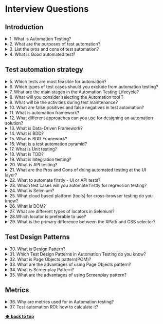 # Interview Questions

## Introduction

<details>
<summary>1. What is Automation Testing?</summary>

>**Answer:**
>Test Automation is a process of automating the manual process to test the application/system under test. Automation testing involves use to a separate testing tool which lets you create test scripts which can be executed repeatedly and doesn’t require any manual intervention.
</details> 

<details>
<summary>2. What are the purposes of test automation?</summary>

>**Answer:**
>Test automation goals and objectives are centered around facilitating the test process and boosting its efficiency.
>Test automation allows to achieve such  goals as :  
>* Increasing speed of executing tests  (test scripts)
>* Increasing the amount of test coverage
>* Shortening software development cycles
>* Reducing maintenance cost of testing 
>* Saving time and money.

</details>

<details>
<summary>3. List the pros and cons of test automation?</summary>

>**Answer:**
>Pros of test automation 

>The key benefits of test automation :
>* Faster feedback, earlier detection of defects
>* Faster life cycle.
>* Accurate reports, every time.
>* Reduce required human efforts.
>* Testing efficiency improvement
>* Reduced budget on long run
>* Information Security


>Cons of test automation

>* Proficiency is required to write the automation test scripts.
>* False sense of quality (due to an automated check only checks what is been programmed to check)
>* Not reliable(Automated checks can fail due to many factors)
>* Can not be used with a project that is developed for shorter time period.
>* Initial set up costs (automation tool purchase, training, maintenance of test scripts) are expensive
</details>

<details>
<summary>4. What is Good automated test?</summary>

>**Answer:**
>A good test should have below characteristics:

>* It should test only one aspect. If it fails, you know exactly what is wrong.
>* The tests should be granular and independent. 
>* It should be repeatable. Should get same result every time.
>* Should cover sufficient risk. When this test passes, you should be sure that a you can be fairly certain about the application.
>* User-defined messages should be coded or standardized for Error Logging for testers to understand.
>* It shoud have comments and adequate Exception handling (how error is handled on system failure or unexpected behavior of the application).
>* Tests should clean up after themselves.
</details> 
 

  ## Test automation strategy 

<details>
<summary>5. Which tests are most feasible for automation?</summary>

>**Answer:**
>The selection of tests may differ depending on goals of automation. Following are the primary criteria.
>* Repetitive tests that run for multiple builds.
>* Tests that tend to cause human error.
>* Tests that require multiple data sets.
>* Frequently used functionality that introduces high risk conditions(the test case is critical to the business )
>* Tests that are impossible to perform manually.
>* Tests that run on several different hardware or software platforms and configurations.
>* Tests that take a lot of effort and time when manual testing.
</details>  

<details>
<summary>6. Which types of test cases should you exclude from automation testing?</summary>

>**Answer:**
>* Frequently changing tests (when the Application Under Test(AUT) changes frequently)
>* One time test cases
>* Adhoc – Random testing
>* Usability tests which require manual intervention to check for errors or deviation from expected behavior
>* Tests which could return unpredictable results. e.g. time-bound tests, expiry date verification
>* Any tests which require manual intervention 
</details> 


<details>
<summary>7. What are the main stages in the Automation Testing Lifecycle?</summary>

>**Answer:**
>Following are the primary steps to carry out automation testing:
>* Selecting the Automation tool
>* Define the scope of automation testing
>* Planning, design, and development of a test cases and test suites
>* Test execution and reporting
>* Regular maintenance of test suite
</details>  
 
<details>
<summary>8. What will you consider selecting the Automation tool ?</summary>

>**Answer:**
> It is important to choose the automated testing tool that best suits your overall requirements and automation needs.
>The top priorities :
>* Support for your platforms and technology. 
>CI, DevOps support ? Are you testing .Net, C# or WPF applications and on what operating systems? Are you going to test web applications? Do you need support for mobile application testing? Do you work with Android or iOS, or do you work with both operating systems?
>* Licensing and support costs
>* Training, documentation, tutorials, guidelines
>* Level of programming skills required 
>* Create automated tests that are reusable, maintainable and resistant to changes in the applications. 
</details>  

<details>
<summary>9. What will be the activities during test maintenance?</summary>

>**Answer:**
>
>* Bug fixing - bugs are reported because of some scenarios which are not tested at all 
>* Upgrade - Upgrading the application to the newer versions of the Software
>* Enhancement - Adding some new features into the existing software, code refactoring, configure your system for easier testing, identifying the flaky Tests and work on reducing them  

</details>  
 
 <details>
<summary>10. What are false positives and false negatives in test automation?</summary>

>**Answer:**
>* A false positive is an error in data reporting in which a test result incorrectly indicates the presence of a condition such as a failure when the failure is not present, while a false negative is the opposite error where the test result incorrectly fails to indicate the presence of a condition when it is present.
So, in another words:
>* If the code is broken, but the test passes; that is a false negative.
>* If the code is correct, but the test fails; that is a false positive.

</details>   
 

 <details>
<summary>11. What is automation framework?</summary>

>**Answer:**
>A framework is a set of the structure of the entire automation suite. It is also a guideline, which if followed can result in a structure that is easy to maintain and enhance.
>These guidelines include: 
>* Rules for writing test cases.
>* Coding guidelines for creating test handlers.
>* Input test data template.
>* Object repository management.
>* Log configuration.
>* Test result and reporting usage
</details>   

<details>
<summary>12. What different approaches can you use for designing an automation solution?</summary>

>**Answer:**
>We can design a test automation solution based on the following types of frameworks.
>* Linear Automation Framework.
>* Module Based Testing Framework
>* Data Driven Testing Framework
>* Keyword Driven Testing Framework
>* Behavior Driven Development Framework
>* Hybrid Testing Framework

</details> 

<details>
<summary>13. What is Data-Driven Framework?</summary>

>**Answer:**
>In Data-Driven Framework the Test Data is separated and kept outside the Test Scripts. Test Data is read from the external files (Excel Files, Text Files, CSV Files, ODBC Sources, DAO Objects, ADO Objects) and are loaded into the variables inside the Test Script. Variables are used both for Input values and for Verification values. .
>Advantages
>* Changes to the Test Scripts do not affect the Test Data
>* Test Cases can be executed with multiple Sets of Data
>* A Variety of Test Scenarios can be executed by just varying the Test Data in the External Data File
>* Disadvantages
>* More time is needed to plan and prepare both Test Scripts and Test Data
</details> 

<details>
<summary>14. What is BDD?</summary>

>**Answer:**
>Behaviour-Driven Development (BDD) is the software development process.
>BDD is a way for software teams to work that closes the gap between business people and technical people by:
>* Encouraging collaboration across roles to build shared understanding of the problem to be solved
>* Working in rapid, small iterations to increase feedback and the flow of value
>* Producing system documentation that is automatically checked against the system’s behaviour

>So BDD uses human-readable descriptions of software user requirements as the basis for software tests. 
</details>  

<details>
<summary>15. What is BDD Framework?</summary>

>**Answer:**
>BDD framework that allows the tester/business analyst to create test cases in simple text language.
>BDD Framework has all those features along with its advantages:
>* Test scenarios are written separately in a different file, named as Feature file.
>* Tests are written by focusing user stories and system behavior in a layman language.
>* Code is subject to be written differently in step definitions file i.e. Java, Python, C#.
</details>  
 
<details>
<summary>16. What is a test automation pyramid?</summary>

>**Answer:**
>The test automation pyramid lays out the types of tests that should be included in an automated test suite.
>The test automation pyramid operates at three levels:

>* Unit tests
>* Integration tests
>* GUI (End-to-End tests)

>![](./assets/test-automation-pyramid.jpg)

</details> 


<details>
<summary>17. What is Unit testing?</summary>

>**Answer:**
>UNIT TESTING is a level of software testing where individual units/ components of a software are tested. The purpose is to validate that each unit of the software performs as designed. A unit is the smallest testable part of any software. It usually has one or a few inputs and usually a single output.
</details> 

<details>
<summary>18. What is TDD?</summary>

>**Answer:**
>TEST DRIVEN DEVELOPMENT (TDD) approach first, the test is developed which specifies and validates what the code will do. In simple terms, test cases are created before code is written. The purpose of TDD is to make the code clearer, simple and bug-free.
</details>  

<details>
<summary>19. What is Integration testing?</summary>

>**Answer:**
>INTEGRATION TESTING is a level of software testing where individual units are combined and tested as a group. The purpose of this level of testing is to expose faults in the interaction between integrated components.These components can range from databases, external services (APIs) and the like.
</details>   

<details>
<summary>20. What is API testing?</summary>

>**Answer:**
>API testing is a type of software testing that involves testing application programming interfaces (APIs) directly and as part of integration testing to determine if they meet expectations for functionality, reliability, performance, and security.
</details>  

<details>
<summary>21. What are the Pros and Cons of doing automated testing at the UI layer?</summary>

>**Answer:**
>##### Pros.
>* Since UI automation simulates a real-time user, so it is useful for verifying end-to-end UI flows.
>* It could help testing application integration with the external systems.
>* The test suite can also be given to the customer to collect his feedback and gain confidence.
>* Automation tests can provide early feedback on high priority modules and help to reveal severe bugs.
>* Provides the ability to verify UI functionality even when it is not possible to test manually.
>##### Cons.
>* UI automation can break when there are frequent changes in the UI element locators.
>* Test execution is slow as UI actions use a delay in processing.
>* Automation can verify only limited information which is available.
>* You need to cap the volume of test cases executed due to their slowness.
>* Automating a UI test could be time intensive as it involves many steps.
</details>  

<details>
<summary>22. What to automate firstly - UI or API tests?</summary>

>**Answer:**
>Based on pyramid of testing API tests should be automated firstly.
</details> 
 

<details>
<summary>23. Which test cases will you automate firstly for regression testing?</summary>

>**Answer:**
> The tests based on technical and business priority that are necessary for a frequent release cycle.
> It allows the testing team to test the high priority test cases which help to resolve critical bugs earlier in the testing phase.   
>The pyramid of testing should be taken into account as well.
</details>  

<details>
<summary>24. What is Selenium?</summary>

>**Answer:**
>SELENIUM is a free (open-source) automated testing framework used to validate web applications across different browsers and platforms.
>Selenium Software is not just a single tool but a suite of software, each piece catering to different testing needs of an organization. Here is the list of tools:
>* Selenium Integrated Development Environment (IDE)
>* Selenium Remote Control (RC)
>* WebDriver
>* Selenium Grid

>![](./assets/selenium-suite.png)
</details>  

<details>
<summary>25. What cloud based platform (tools) for cross-browser testing do you know?</summary>

>**Answer:**
>The most popular tools:
>* Browser-Stack(desktop and mobile browser)
>* Sauce Labs(web and mobile app testing platform)
>* LambdaTest
>* SeleniumBox
</details>  
<details>

<summary>26. What is DOM?</summary>

>**Answer:**
>The Document Object Model (DOM) is the data representation of the objects that comprise the structure and content of a document on the web. 
</details>  
 
 <details>

<summary>27. What are different types of locators in Selenium?</summary>

>**Answer:**
>Selenium supports 8 different types of locators:
>* id,
>* name, 
>* className,
>* tagName,
>* linkText,
>* partialLinkText,
>* CSS selector,
>* xpath.
</details>   

<details>

<summary>28.Which locator is preferable to use?</summary>

>**Answer:**
>Using ID Locator in Selenium WebDriver is the fastest and the most reliable among all the locators. ID's are supposed to be unique to each element, making the ID locator as a dependable choice.
</details>    
   
<details>
<summary>29. What is the primary difference between the XPath and CSS selector?</summary>

>**Answer:**
>The primary difference between XPath and CSS Selectors is that, with the XPath we can traverse both forward and backward whereas CSS selector only moves forward.
</details> 


## Test Design Patterns

<details>
<summary>30. What is Design Pattern?</summary>

>**Answer:**
>A design pattern is the re-usable form of a solution to a design problem.
</details>   
 
  
<details>
 <summary>31. Which Test Design Patterns in Automation Testing do you know?</summary>

>**Answer:**
>The most popular Test Design Patterns are:
>* Page Objects pattern
>* Page Factory pattern
>* Screenplay Pattern
>* Fluent / Chain of Invocations
>* Presenter First
>* etc
</details>  

<details>
<summary>32. What is Page Objects pattern(POM)?</summary>

>**Answer:**
>Page Object Model (POM) is a design pattern, popularly used in test automation that creates Object Repository for web UI elements.

>Under this model, for each web page in the application, there should be a corresponding Page Class. This Page class will identify the WebElements of that web page and also contains Page methods which perform operations on those WebElements. Each element is a private property (or getter).  Page methods are public and internally operate with elements. 

>The main problem it solves is the separation of technical details (e.g. user interface elements on the page/screen) and actual test logic of UI test. 

</details>   

<details>
<summary>33. What are the advantages of using Page Objects pattern?</summary>

>**Answer:**
>* Code becomes less and optimized as we are able to reuse page object methods in the POM classes
>* Page Object Pattern says operations and flows in the UI should be separated from verification. This concept makes our code cleaner and easy to understand.
>* Any change in UI can easily be implemented, updated and maintained into the Page Objects and Classes  
>* The object repository is independent of test cases, so we can use the same object repository for a different purpose with different tools. For example, we can integrate POM with TestNG/JUnit for functional Testing and at the same time with JBehave/Cucumber for acceptance testing.
</details> 

<details>
<summary>34. What is Screenplay Pattern?</summary>

>**Answer:**
>The Screenplay Pattern is a user-centred approach to writing the automated acceptance tests. Screenplay uses the idea of actors, tasks and goals to express tests in business terms, rather than in terms of interactions with the system. In Screenplay, you describe tests in terms of an actor who has goals.
The key elements of the pattern are: actors, abilities, interactions, questions, and tasks.

>![](./assets/screen-player.png)

</details>    

<details>
<summary>35. What are the advantages of using Screenplay pattern?</summary>

>**Answer:**
>* The screenplay pattern can help you write more readable and maintainable tests.
>* Scalability and ease of maintenance, it makes writing larger test suites for more complicated applications, real-world application significantly easier and faster, it makes it easier to scale, make it easier to bring people on board, train them, etc
>* Living Documentation: it provides great reporting and living documentation.
</details>  

## Metrics 

<details>
<summary>36. Why are metrics used for in Automation testing?</summary>

>**Answer:**
Test metrics can help implement and improve the Organizational test processes and consequently help track its status
>* Take decision for next phase of activities
>* Evidence of the claim or prediction
>* Understand the type of improvement required
>* Take decision or process or technology change
</details>  
 
<details>
<summary>37. Test automation ROI: how to calculate it?</summary>

>**Answer:**
>ROI is calculated as savings gained by replacing manual regression tests with automated tests divided by the cost of investment into test automation:

>ROI = (Savings ÷ Investment) 

>Since ROI is a unitless number, it really doesn’t matter whether the savings and investment amounts are in dollars or time. For ease in calculation, minutes will be used because most of our inputs are in the form of time.

>Cost Savings

>Savings is the difference between the cost of running a set of tests manually versus running the same tests automatically >a number of times over some period.

>Savings = (time to run one manual test case - time to run one automated test case) * # of tests * # of runs

>Test Automation Investment

>Investment is the summation of fixed and ongoing costs of test automation including time spent building and configuring >the test automation tooling or framework, and time spent coding or maintaining automated tests.

>Investment = time to build framework + (time to code one automated test * # of tests) + maintenance costs
</details>    
  

**[⬆ back to top](#interview-questions)**
